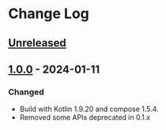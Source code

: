 # Change Log

## [Unreleased]

## [1.0.0] - 2024-01-11

### Changed
- Build with Kotlin 1.9.20 and compose 1.5.4.
- Removed some APIs deprecated in 0.1.x

[Unreleased]: https://github.com/husseinala/neon/compare/1.0.0...HEAD
[1.0.0]: https://github.com/husseinala/neon/releases/tag/1.0.0
